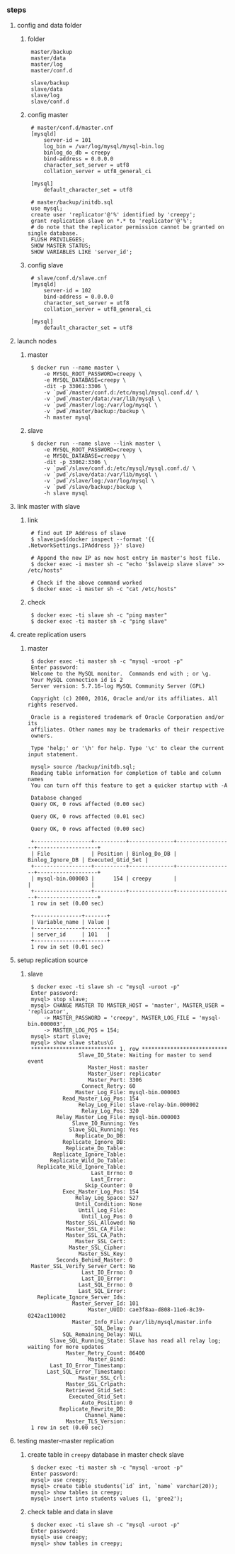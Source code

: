 ### steps

1. config and data folder

    1. folder

            master/backup
            master/data
            master/log
            master/conf.d

            slave/backup
            slave/data
            slave/log
            slave/conf.d

    1. config master

            # master/conf.d/master.cnf
            [mysqld]
                server-id = 101
                log_bin = /var/log/mysql/mysql-bin.log
                binlog_do_db = creepy
                bind-address = 0.0.0.0
                character_set_server = utf8
                collation_server = utf8_general_ci
             
            [mysql]
                default_character_set = utf8

            # master/backup/initdb.sql
            use mysql;
            create user 'replicator'@'%' identified by 'creepy';
            grant replication slave on *.* to 'replicator'@'%';
            # do note that the replicator permission cannot be granted on single database. 
            FLUSH PRIVILEGES;
            SHOW MASTER STATUS;
            SHOW VARIABLES LIKE 'server_id';

    1. config slave

            # slave/conf.d/slave.cnf
            [mysqld]
                server-id = 102
                bind-address = 0.0.0.0
                character_set_server = utf8
                collation_server = utf8_general_ci

            [mysql]
                default_character_set = utf8

1. launch nodes

    1. master

            $ docker run --name master \
                -e MYSQL_ROOT_PASSWORD=creepy \
                -e MYSQL_DATABASE=creepy \
                -dit -p 33061:3306 \
                -v `pwd`/master/conf.d:/etc/mysql/mysql.conf.d/ \
                -v `pwd`/master/data:/var/lib/mysql \
                -v `pwd`/master/log:/var/log/mysql \
                -v `pwd`/master/backup:/backup \
                -h master mysql

    1. slave

            $ docker run --name slave --link master \
                -e MYSQL_ROOT_PASSWORD=creepy \
                -e MYSQL_DATABASE=creepy \
                -dit -p 33062:3306 \
                -v `pwd`/slave/conf.d:/etc/mysql/mysql.conf.d/ \
                -v `pwd`/slave/data:/var/lib/mysql \
                -v `pwd`/slave/log:/var/log/mysql \
                -v `pwd`/slave/backup:/backup \
                -h slave mysql

1. link master with slave

    1. link

            # find out IP Address of slave
            $ slaveip=$(docker inspect --format '{{ .NetworkSettings.IPAddress }}' slave)

            # Append the new IP as new host entry in master's host file.
            $ docker exec -i master sh -c "echo '$slaveip slave slave' >> /etc/hosts"

            # Check if the above command worked
            $ docker exec -i master sh -c "cat /etc/hosts"

    1. check

            $ docker exec -ti slave sh -c "ping master"
            $ docker exec -ti master sh -c "ping slave"

1. create replication users

    1. master

            $ docker exec -ti master sh -c "mysql -uroot -p"
            Enter password:
            Welcome to the MySQL monitor.  Commands end with ; or \g.
            Your MySQL connection id is 2
            Server version: 5.7.16-log MySQL Community Server (GPL)

            Copyright (c) 2000, 2016, Oracle and/or its affiliates. All rights reserved.

            Oracle is a registered trademark of Oracle Corporation and/or its
            affiliates. Other names may be trademarks of their respective
            owners.

            Type 'help;' or '\h' for help. Type '\c' to clear the current input statement.

            mysql> source /backup/initdb.sql;
            Reading table information for completion of table and column names
            You can turn off this feature to get a quicker startup with -A

            Database changed
            Query OK, 0 rows affected (0.00 sec)

            Query OK, 0 rows affected (0.01 sec)

            Query OK, 0 rows affected (0.00 sec)

            +------------------+----------+--------------+------------------+-------------------+
            | File             | Position | Binlog_Do_DB | Binlog_Ignore_DB | Executed_Gtid_Set |
            +------------------+----------+--------------+------------------+-------------------+
            | mysql-bin.000003 |      154 | creepy       |                  |                   |
            +------------------+----------+--------------+------------------+-------------------+
            1 row in set (0.00 sec)

            +---------------+-------+
            | Variable_name | Value |
            +---------------+-------+
            | server_id     | 101   |
            +---------------+-------+
            1 row in set (0.01 sec)

1. setup replication source

    1. slave

            $ docker exec -ti slave sh -c "mysql -uroot -p"
            Enter password:
            mysql> stop slave;
            mysql> CHANGE MASTER TO MASTER_HOST = 'master', MASTER_USER = 'replicator', 
                -> MASTER_PASSWORD = 'creepy', MASTER_LOG_FILE = 'mysql-bin.000003', 
                -> MASTER_LOG_POS = 154; 
            mysql> start slave;
            mysql> show slave status\G
            *************************** 1. row ***************************
                           Slave_IO_State: Waiting for master to send event
                              Master_Host: master
                              Master_User: replicator
                              Master_Port: 3306
                            Connect_Retry: 60
                          Master_Log_File: mysql-bin.000003
                      Read_Master_Log_Pos: 154
                           Relay_Log_File: slave-relay-bin.000002
                            Relay_Log_Pos: 320
                    Relay_Master_Log_File: mysql-bin.000003
                         Slave_IO_Running: Yes
                        Slave_SQL_Running: Yes
                          Replicate_Do_DB:
                      Replicate_Ignore_DB:
                       Replicate_Do_Table:
                   Replicate_Ignore_Table:
                  Replicate_Wild_Do_Table:
              Replicate_Wild_Ignore_Table:
                               Last_Errno: 0
                               Last_Error:
                             Skip_Counter: 0
                      Exec_Master_Log_Pos: 154
                          Relay_Log_Space: 527
                          Until_Condition: None
                           Until_Log_File:
                            Until_Log_Pos: 0
                       Master_SSL_Allowed: No
                       Master_SSL_CA_File:
                       Master_SSL_CA_Path:
                          Master_SSL_Cert:
                        Master_SSL_Cipher:
                           Master_SSL_Key:
                    Seconds_Behind_Master: 0
            Master_SSL_Verify_Server_Cert: No
                            Last_IO_Errno: 0
                            Last_IO_Error:
                           Last_SQL_Errno: 0
                           Last_SQL_Error:
              Replicate_Ignore_Server_Ids:
                         Master_Server_Id: 101
                              Master_UUID: cae3f8aa-d808-11e6-8c39-0242ac110002
                         Master_Info_File: /var/lib/mysql/master.info
                                SQL_Delay: 0
                      SQL_Remaining_Delay: NULL
                  Slave_SQL_Running_State: Slave has read all relay log; waiting for more updates
                       Master_Retry_Count: 86400
                              Master_Bind:
                  Last_IO_Error_Timestamp:
                 Last_SQL_Error_Timestamp:
                           Master_SSL_Crl:
                       Master_SSL_Crlpath:
                       Retrieved_Gtid_Set:
                        Executed_Gtid_Set:
                            Auto_Position: 0
                     Replicate_Rewrite_DB:
                             Channel_Name:
                       Master_TLS_Version:
            1 row in set (0.00 sec)


1. testing master-master replication

    1. create table in `creepy` database in master check slave
       
            $ docker exec -ti master sh -c "mysql -uroot -p"
            Enter password:
            mysql> use creepy;
            mysql> create table students(`id` int, `name` varchar(20));
            mysql> show tables in creepy;
            mysql> insert into students values (1, 'gree2');

    1. check table and data in slave

            $ docker exec -ti slave sh -c "mysql -uroot -p"
            Enter password:
            mysql> use creepy;
            mysql> show tables in creepy;
